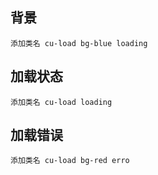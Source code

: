 ## 背景
    添加类名 cu-load bg-blue loading

## 加载状态
    添加类名 cu-load loading
## 加载错误
    添加类名 cu-load bg-red erro
    